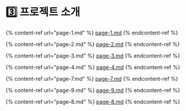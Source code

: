 # 3️⃣ 프로젝트 소개

{% content-ref url="page-1.md" %}
[page-1.md](page-1.md)
{% endcontent-ref %}

{% content-ref url="page-2.md" %}
[page-2.md](page-2.md)
{% endcontent-ref %}

{% content-ref url="page-3.md" %}
[page-3.md](page-3.md)
{% endcontent-ref %}

{% content-ref url="page-4.md" %}
[page-4.md](page-4.md)
{% endcontent-ref %}

{% content-ref url="page-7.md" %}
[page-7.md](page-7.md)
{% endcontent-ref %}

{% content-ref url="page-9.md" %}
[page-9.md](page-9.md)
{% endcontent-ref %}

{% content-ref url="page-8.md" %}
[page-8.md](page-8.md)
{% endcontent-ref %}


